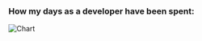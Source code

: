 ### How my days as a developer have been spent:
 ![Chart](https://res.cloudinary.com/dhy8gkkyx/image/upload/devChart/chart.png)

<!--
**twofingerrightclick/twofingerrightclick** is a ✨ _special_ ✨ repository because its `README.md` (this file) appears on your GitHub profile.

Here are some ideas to get you started:
 
- 🔭 I’m currently working on ...
- 🌱 I’m currently learning ...
- 👯 I’m looking to collaborate on ...
- 🤔 I’m looking for help with ...
- 💬 Ask me about ...
- 📫 How to reach me: ...
- 😄 Pronouns: ...
- ⚡ Fun fact: ...
-->
